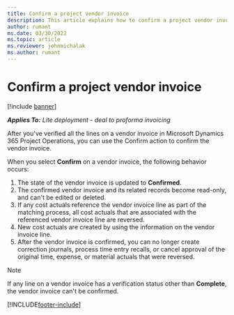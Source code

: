 ```yaml
---
title: Confirm a project vendor invoice
description: This article explains how to confirm a project vendor invoice in Microsoft Dynamics 365 Project Operations and the financial impact of confirming a project vendor invoice.
author: rumant
ms.date: 03/30/2022
ms.topic: article
ms.reviewer: johnmichalak
ms.author: rumant
---
```


# Confirm a project vendor invoice

[!include [banner](../../includes/dataverse-preview.md)]

_**Applies To:** Lite deployment - deal to proforma invoicing_

After you've verified all the lines on a vendor invoice in Microsoft Dynamics 365 Project Operations, you can use the Confirm action to confirm the vendor invoice.

When you select **Confirm** on a vendor invoice, the following behavior occurs:

1. The state of the vendor invoice is updated to **Confirmed**.
2. The confirmed vendor invoice and its related records become read-only, and can't be edited or deleted.
3. If any cost actuals reference the vendor invoice line as part of the matching process, all cost actuals that are associated with the referenced vendor invoice line are reversed.
4. New cost actuals are created by using the information on the vendor invoice line.
5. After the vendor invoice is confirmed, you can no longer create correction journals, process time entry recalls, or cancel approval of the original time, expense, or material actuals that were reversed.

> [!NOTE]
> If any line on a vendor invoice has a verification status other than **Complete**, the vendor invoice can't be confirmed.

[!INCLUDE[footer-include](../../includes/footer-banner.md)]
